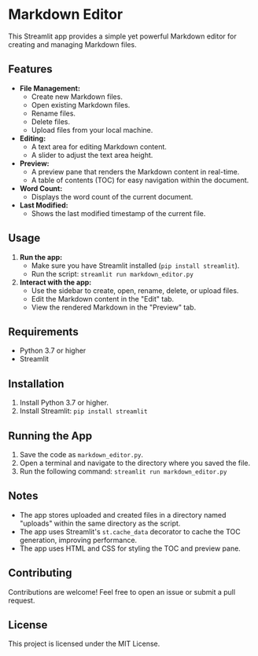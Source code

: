 # Markdown Editor

This Streamlit app provides a simple yet powerful Markdown editor for creating and managing Markdown files.

## Features

- **File Management:**
    - Create new Markdown files.
    - Open existing Markdown files.
    - Rename files.
    - Delete files.
    - Upload files from your local machine.
- **Editing:**
    - A text area for editing Markdown content.
    - A slider to adjust the text area height.
- **Preview:**
    - A preview pane that renders the Markdown content in real-time.
    - A table of contents (TOC) for easy navigation within the document.
- **Word Count:**
    - Displays the word count of the current document.
- **Last Modified:**
    - Shows the last modified timestamp of the current file.

## Usage

1. **Run the app:**
   - Make sure you have Streamlit installed (`pip install streamlit`).
   - Run the script: `streamlit run markdown_editor.py`
2. **Interact with the app:**
   - Use the sidebar to create, open, rename, delete, or upload files.
   - Edit the Markdown content in the "Edit" tab.
   - View the rendered Markdown in the "Preview" tab.

## Requirements

- Python 3.7 or higher
- Streamlit

## Installation

1. Install Python 3.7 or higher.
2. Install Streamlit: `pip install streamlit`

## Running the App

1. Save the code as `markdown_editor.py`.
2. Open a terminal and navigate to the directory where you saved the file.
3. Run the following command: `streamlit run markdown_editor.py`

## Notes

- The app stores uploaded and created files in a directory named "uploads" within the same directory as the script.
- The app uses Streamlit's `st.cache_data` decorator to cache the TOC generation, improving performance.
- The app uses HTML and CSS for styling the TOC and preview pane.

## Contributing

Contributions are welcome! Feel free to open an issue or submit a pull request.

## License

This project is licensed under the MIT License.
